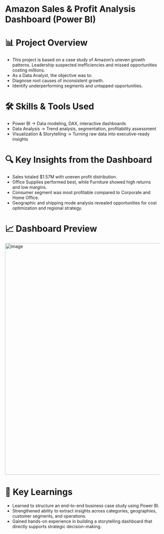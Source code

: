# Amazon Sales & Profit Analysis Dashboard (Power BI)
# 📊 Project Overview
- This project is based on a case study of Amazon’s uneven growth patterns. Leadership suspected inefficiencies and missed opportunities costing millions.
- As a Data Analyst, the objective was to:
- Diagnose root causes of inconsistent growth.
- Identify underperforming segments and untapped opportunities.

# 🛠️ Skills & Tools Used

- Power BI → Data modeling, DAX, interactive dashboards
- Data Analysis → Trend analysis, segmentation, profitability assessment
- Visualization & Storytelling → Turning raw data into executive-ready insights

# 🔍 Key Insights from the Dashboard

- Sales totaled $1.57M with uneven profit distribution.  
- Office Supplies performed best, while Furniture showed high returns and low margins.  
- Consumer segment was most profitable compared to Corporate and Home Office.  
- Geographic and shipping mode analysis revealed opportunities for cost optimization and regional strategy.  

# 📈 Dashboard Preview

<img width="1353" height="756" alt="image" src="https://github.com/user-attachments/assets/c9951a81-9b9d-4dfb-b91b-b87c0c45f63c" />


# 🚀 Key Learnings
- Learned to structure an end-to-end business case study using Power BI.
- Strengthened ability to extract insights across categories, geographies, customer segments, and operations.
- Gained hands-on experience in building a storytelling dashboard that directly supports strategic decision-making.
